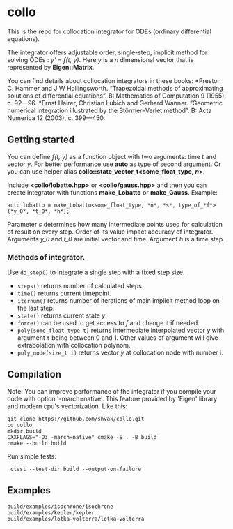 # collo

This is the repo for collocation integrator for ODEs (ordinary differential equations).

The integrator offers adjustable order, single-step, implicit method for solving ODEs : *y' = f(t, y)*. 
Here *y* is a *n* dimensional vector that is represented by **Eigen::Matrix**.


You can find details about collocation integrators in these books:
*Preston C. Hammer and J W Hollingsworth. “Trapezoidal methods of approximating solutions of differential equations”. В: Mathematics of Computation 9 (1955), с. 92—96.
*Ernst Hairer, Christian Lubich and Gerhard Wanner. “Geometric numerical integration illustrated by the Störmer–Verlet method”. В: Acta Numerica 12 (2003), с. 399—450.

## Getting started

You can define *f(t, y)* as a function object with two arguments:  time *t* and vector *y*.
For better performance use **auto** as type of second argument. Or you can use helper alias **collo::state_vector_t<some_float_type, *n*>**.

Include **<collo/lobatto.hpp>** or **<collo/gauss.hpp>** and then you can create integrator with functions **make_Lobatto** or **make_Gauss**. Example:

`auto lobatto = make_Lobatto<some_float_type, *n*, *s*, type_of_*f*>(*y_0*, *t_0*, *h*);`

Parameter *s* determines how many intermediate points used for calculation of result on every step. Order of  Its value impact accuracy of integrator.
Arguments *y_0* and *t_0* are initial vector and time. Argument *h* is a time step.

### Methods of integrator. 
Use `do_step()` to integrate a single step with a fixed step size. <br>

* `steps()` returns number of calculated steps.
* `time()` returns current timepoint.
* `iternum()` returns number of iterations of main implicit method loop on the last step.
* `state()` returns current state *y*.
* `force()` can be used to get access to *f* and change it if needed.
* `poly(some_float_type t)` returns intermediate interpolated vector *y* with argument `t` being between 0 and 1. Other values of argument will give extrapolation with collocation polynom.
*  `poly_node(size_t i)` returns vector *y* at collocation node with number i.




## Compilation

Note: You can improve performance of the integrator if you compile your code with option '-march=native'. This feature provided by 'Eigen' library and modern cpu's vectorization. Like this:

`git clone https://github.com/shvak/collo.git`<br>
 `cd collo`<br>
 `mkdir build`<br>
 `CXXFLAGS="-O3 -march=native" cmake -S . -B build`<br>
 `cmake --build build`<br>

Run simple tests:

` ctest --test-dir build --output-on-failure`<br>

## Examples

`build/examples/isochrone/isochrone`<br>
`build/examples/kepler/kepler`<br>
`build/examples/lotka-volterra/lotka-volterra`<br>
